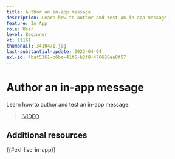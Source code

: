 ```yaml
---
title: Author an in-app message
description: Learn how to author and test an in-app message.
feature: In App
role: User
level: Beginner
kt: 11161
thumbnail: 3410471.jpg
last-substantial-update: 2023-04-04
exl-id: 4baf5361-c6ba-41f6-b2f8-476620ea0f57
---
```

# Author an in-app message

Learn how to author and test an in-app message.

>[!VIDEO](https://video.tv.adobe.com/v/3410471?quality=12&learn=on)

## Additional resources

{{#exl-live-in-app}}
